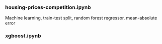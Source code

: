 ### housing-prices-competition.ipynb
Machine learning, train-test split, random forest regressor, mean-absolute error

### xgboost.ipynb
